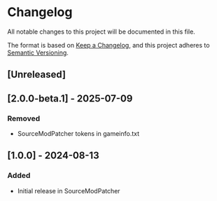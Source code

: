 # Changelog

All notable changes to this project will be documented in this file.

The format is based on [Keep a Changelog](https://keepachangelog.com/en/1.1.0/),
and this project adheres to [Semantic Versioning](https://semver.org/spec/v2.0.0.html).

## [Unreleased]

## [2.0.0-beta.1] - 2025-07-09

### Removed

- SourceModPatcher tokens in gameinfo.txt

## [1.0.0] - 2024-08-13

### Added

- Initial release in SourceModPatcher
